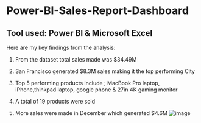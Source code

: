 # Power-BI-Sales-Report-Dashboard
## Tool used: Power BI & Microsoft Excel

Here are my key findings from the analysis:

1. From the dataset total sales made was $34.49M

2. San Francisco generated $8.3M sales making it the top performing City

3. Top 5 performing products include ; MacBook Pro laptop, iPhone,thinkpad laptop, google phone & 27in 4K gaming monitor 

4. A total of 19 products were sold

5. More sales were made in December which generated $4.6M
![image](https://github.com/DavinaAlozie/Power-BI-Sales-Report-Dashboard/assets/138707279/f92761a3-fb58-47fb-9edf-deb458134357)

